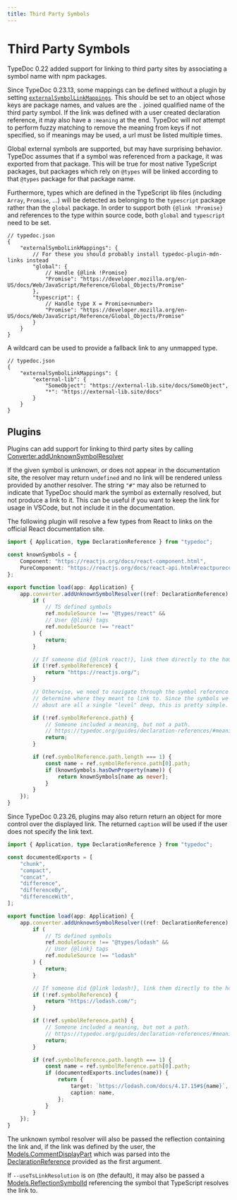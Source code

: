 ```yaml
---
title: Third Party Symbols
---
```


# Third Party Symbols

TypeDoc 0.22 added support for linking to third party sites by associating a
symbol name with npm packages.

Since TypeDoc 0.23.13, some mappings can be defined without a plugin by setting
[`externalSymbolLinkMappings`][externalSymbolLinkMappings]. This should be set
to an object whose keys are package names, and values are the `.` joined
qualified name of the third party symbol. If the link was defined with a user
created declaration reference, it may also have a `:meaning` at the end. TypeDoc
will _not_ attempt to perform fuzzy matching to remove the meaning from keys if
not specified, so if meanings may be used, a url must be listed multiple times.

Global external symbols are supported, but may have surprising behavior. TypeDoc
assumes that if a symbol was referenced from a package, it was exported from
that package. This will be true for most native TypeScript packages, but
packages which rely on `@types` will be linked according to that `@types`
package for that package name.

Furthermore, types which are defined in the TypeScript lib files (including
`Array`, `Promise`, ...) will be detected as belonging to the `typescript`
package rather than the `global` package. In order to support both `{@link
!Promise}` and references to the type within source code, both `global` and
`typescript` need to be set.

```jsonc
// typedoc.json
{
    "externalSymbolLinkMappings": {
        // For these you should probably install typedoc-plugin-mdn-links instead
        "global": {
            // Handle {@link !Promise}
            "Promise": "https://developer.mozilla.org/en-US/docs/Web/JavaScript/Reference/Global_Objects/Promise"
        },
        "typescript": {
            // Handle type X = Promise<number>
            "Promise": "https://developer.mozilla.org/en-US/docs/Web/JavaScript/Reference/Global_Objects/Promise"
        }
    }
}
```

A wildcard can be used to provide a fallback link to any unmapped type.

```jsonc
// typedoc.json
{
    "externalSymbolLinkMappings": {
        "external-lib": {
            "SomeObject": "https://external-lib.site/docs/SomeObject",
            "*": "https://external-lib.site/docs"
        }
    }
}
```

## Plugins

Plugins can add support for linking to third party sites by calling
[Converter.addUnknownSymbolResolver]

If the given symbol is unknown, or does not appear in the documentation site,
the resolver may return `undefined` and no link will be rendered unless provided
by another resolver. The string `"#"` may also be returned to indicate that
TypeDoc should mark the symbol as externally resolved, but not produce a link
to it. This can be useful if you want to keep the link for usage in VSCode,
but not include it in the documentation.

The following plugin will resolve a few types from React to links on the
official React documentation site.

```ts
import { Application, type DeclarationReference } from "typedoc";

const knownSymbols = {
    Component: "https://reactjs.org/docs/react-component.html",
    PureComponent: "https://reactjs.org/docs/react-api.html#reactpurecomponent",
};

export function load(app: Application) {
    app.converter.addUnknownSymbolResolver((ref: DeclarationReference) => {
        if (
            // TS defined symbols
            ref.moduleSource !== "@types/react" &&
            // User {@link} tags
            ref.moduleSource !== "react"
        ) {
            return;
        }

        // If someone did {@link react!}, link them directly to the home page.
        if (!ref.symbolReference) {
            return "https://reactjs.org/";
        }

        // Otherwise, we need to navigate through the symbol reference to
        // determine where they meant to link to. Since the symbols we know
        // about are all a single "level" deep, this is pretty simple.

        if (!ref.symbolReference.path) {
            // Someone included a meaning, but not a path.
            // https://typedoc.org/guides/declaration-references/#meaning
            return;
        }

        if (ref.symbolReference.path.length === 1) {
            const name = ref.symbolReference.path[0].path;
            if (knownSymbols.hasOwnProperty(name)) {
                return knownSymbols[name as never];
            }
        }
    });
}
```

Since TypeDoc 0.23.26, plugins may also return return an object for more control
over the displayed link. The returned `caption` will be used if the user does
not specify the link text.

```ts
import { Application, type DeclarationReference } from "typedoc";

const documentedExports = [
    "chunk",
    "compact",
    "concat",
    "difference",
    "differenceBy",
    "differenceWith",
];

export function load(app: Application) {
    app.converter.addUnknownSymbolResolver((ref: DeclarationReference) => {
        if (
            // TS defined symbols
            ref.moduleSource !== "@types/lodash" &&
            // User {@link} tags
            ref.moduleSource !== "lodash"
        ) {
            return;
        }

        // If someone did {@link lodash!}, link them directly to the home page.
        if (!ref.symbolReference) {
            return "https://lodash.com/";
        }

        if (!ref.symbolReference.path) {
            // Someone included a meaning, but not a path.
            // https://typedoc.org/guides/declaration-references/#meaning
            return;
        }

        if (ref.symbolReference.path.length === 1) {
            const name = ref.symbolReference.path[0].path;
            if (documentedExports.includes(name)) {
                return {
                    target: `https://lodash.com/docs/4.17.15#${name}`,
                    caption: name,
                };
            }
        }
    });
}
```

The unknown symbol resolver will also be passed the reflection containing the
link and, if the link was defined by the user, the [Models.CommentDisplayPart]
which was parsed into the [DeclarationReference] provided as the first argument.

If `--useTsLinkResolution` is on (the default), it may also be passed a
[Models.ReflectionSymbolId] referencing the symbol that TypeScript resolves the
link to.

[externalSymbolLinkMappings]: https://typedoc.org/options/comments/#externalsymbollinkmappings
[Converter.addUnknownSymbolResolver]: https://typedoc.org/api/classes/Converter.html#addUnknownSymbolResolver
[Models.CommentDisplayPart]: https://typedoc.org/api/types/Models.CommentDisplayPart.html
[DeclarationReference]: https://typedoc.org/api/interfaces/DeclarationReference.html
[Models.ReflectionSymbolId]: https://typedoc.org/api/classes/Models.ReflectionSymbolId.html
